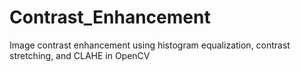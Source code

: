 # Contrast_Enhancement
Image contrast enhancement using histogram equalization, contrast stretching, and CLAHE in OpenCV

